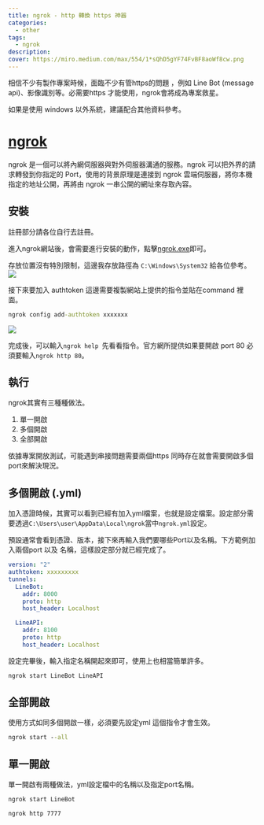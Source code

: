 ```yaml
---
title: ngrok - http 轉換 https 神器 
categories: 
  - other
tags: 
  - ngrok
description:
cover: https://miro.medium.com/max/554/1*sQhD5gYF74FvBF8aoWf8cw.png
---
```


相信不少有製作專案時候，面臨不少有管https的問題 ，例如 Line Bot (message api)、影像識別等。必需要https 才能使用，ngrok會將成為專案救星。

如果是使用 windows 以外系統，建議配合其他資料參考。

# [ngrok](https://ngrok.com/)
ngrok 是一個可以將內網伺服器與對外伺服器溝通的服務。ngrok 可以把外界的請求轉發到你指定的 Port，使用的背景原理是連接到 ngrok 雲端伺服器，將你本機指定的地址公開，再將由 ngrok 一串公開的網址來存取內容。

## 安裝
註冊部分請各位自行去註冊。

進入ngrok網站後，會需要進行安裝的動作，點擊[ngrok.exe](https://bin.equinox.io/c/bNyj1mQVY4c/ngrok-v3-stable-windows-amd64.zip)即可。

存放位置沒有特別限制，這邊我存放路徑為 ```C:\Windows\System32``` 給各位參考。
![](/img/Note/ngrok/Snipaste_2022-08-11_21-01-27.png)

接下來要加入 authtoken 這邊需要複製網站上提供的指令並貼在command 裡面。
```cmd
ngrok config add-authtoken xxxxxxx
```
![](/img/Note/ngrok/Snipaste_2022-08-11_21-24-50.png)

完成後，可以輸入```ngrok help ```先看看指令。官方網所提供如果要開啟 port 80 必須要輸入```ngrok http 80```。


## 執行
ngrok其實有三種種做法。
1. 單一開啟
2. 多個開啟
3. 全部開啟

依據專案開放測試，可能遇到串接問題需要兩個https 同時存在就會需要開啟多個port來解決現況。

## 多個開啟 (.yml)
加入憑證時候，其實可以看到已經有加入yml檔案，也就是設定檔案。設定部分需要透過```C:\Users\user\AppData\Local\ngrok```當中```ngrok.yml```設定。

預設通常會看到憑證、版本，接下來再輸入我們要哪些Port以及名稱。下方範例加入兩個port 以及 名稱，這樣設定部分就已經完成了。
```yml
version: "2"
authtoken: xxxxxxxxx
tunnels:
  LineBot:
    addr: 8000
    proto: http
    host_header: Localhost

  LineAPI:
    addr: 8100
    proto: http
    host_header: Localhost
```

設定完畢後，輸入指定名稱開起來即可，使用上也相當簡單許多。
```cmd
ngrok start LineBot LineAPI
```

## 全部開啟
使用方式如同多個開啟一樣，必須要先設定yml 這個指令才會生效。
```cmd
ngrok start --all
```


## 單一開啟
單一開啟有兩種做法，yml設定檔中的名稱以及指定port名稱。

```cmd
ngrok start LineBot 

```

```cmd
ngrok http 7777
```


